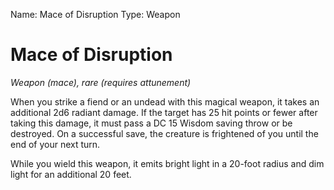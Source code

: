 Name: Mace of Disruption 
Type: Weapon 

# Mace of Disruption 
_Weapon (mace), rare (requires attunement)_ 

When you strike a fiend or an undead with this magical weapon, it takes an additional 2d6 radiant damage. If the target has 25 hit points or fewer after taking this damage, it must pass a DC 15 Wisdom saving throw or be destroyed. On a successful save, the creature is frightened of you until the end of your next turn.

While you wield this weapon, it emits bright light in a 20-foot radius and dim light for an additional 20 feet.